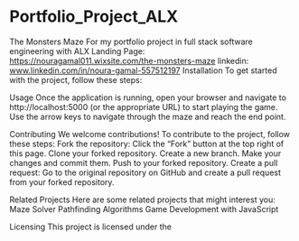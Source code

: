 # Portfolio_Project_ALX
The Monsters Maze
For my portfolio project in full stack software engineering with ALX 
Landing Page: https://nouragamal011.wixsite.com/the-monsters-maze
linkedin: www.linkedin.com/in/noura-gamal-557512197
Installation
To get started with the project, follow these steps:

Usage
Once the application is running, open your browser and navigate to http://localhost:5000 (or the appropriate URL) to start playing the game. Use the arrow keys to navigate through the maze and reach the end point.

Contributing
We welcome contributions! To contribute to the project, follow these steps:
Fork the repository: Click the “Fork” button at the top right of this page.
Clone your forked repository.
Create a new branch.
Make your changes and commit them.
Push to your forked repository.
Create a pull request: Go to the original repository on GitHub and create a pull request from your forked repository.

Related Projects
Here are some related projects that might interest you:
Maze Solver
Pathfinding Algorithms
Game Development with JavaScript

Licensing
This project is licensed under the
